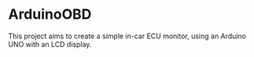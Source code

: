 # ArduinoOBD
This project aims to create a simple in-car ECU monitor, using an Arduino UNO with an LCD display.
